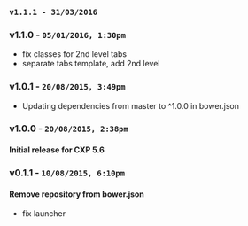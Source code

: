 ### `v1.1.1 - 31/03/2016`

### v1.1.0 - `05/01/2016, 1:30pm`
* fix classes for 2nd level tabs  
* separate tabs template, add 2nd level  

### v1.0.1 - `20/08/2015, 3:49pm`
* Updating dependencies from master to ^1.0.0 in bower.json  


### v1.0.0 - `20/08/2015, 2:38pm`
#### Initial release for CXP 5.6  


### v0.1.1 - `10/08/2015, 6:10pm`
#### Remove repository from bower.json  
* fix launcher  
